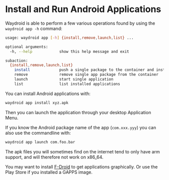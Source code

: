 # Install and Run Android Applications

Waydroid is able to perform a few various operations found by using the `waydroid app -h` command:

```bash
usage: waydroid app [-h] {install,remove,launch,list} ...

optional arguments:
  -h, --help            show this help message and exit

subaction:
  {install,remove,launch,list}
    install             push a single package to the container and install it
    remove              remove single app package from the container
    launch              start single application
    list                list installed applications
```

You can install Android applications with:

```bash
waydroid app install xyz.apk
```

Then you can launch the application through your desktop Application Menu.

If you know the Android package name of the app (`com.xxx.yyy`) you can also use the commandline with:

```bash
waydroid app launch com.foo.bar
```

The apk files you will sometimes find on the internet tend to only have arm support, and will therefore not work on x86\_64.

You may want to install [F-Droid](https://f-droid.org) to get applications graphically. Or use the Play Store if you installed a GAPPS image.
